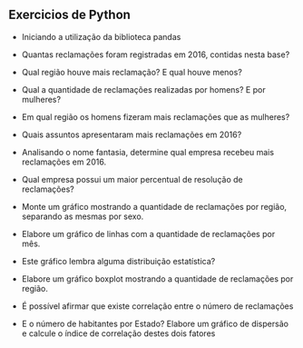 ## Exercicios de Python

* Iniciando a utilização da biblioteca pandas

* Quantas reclamações foram registradas em 2016, contidas nesta base?

* Qual região houve mais reclamação? E qual houve menos?

* Qual a quantidade de reclamações realizadas por homens? E por mulheres?

* Em qual região os homens fizeram mais reclamações que as mulheres?

* Quais assuntos apresentaram mais reclamações em 2016?

* Analisando o nome fantasia, determine qual empresa recebeu mais reclamações em 2016.

* Qual empresa possui um maior percentual de resolução de reclamações?

* Monte um gráfico mostrando a quantidade de reclamações por região, separando as mesmas por sexo.

* Elabore um gráfico de linhas com a quantidade de reclamações por mês.

* Este gráfico lembra alguma distribuição estatística?

* Elabore um gráfico boxplot mostrando a quantidade de reclamações por região.

* É possível afirmar que existe correlação entre o número de reclamações

* E o número de habitantes por Estado? Elabore um gráfico de dispersão e calcule o índice de correlação destes dois fatores

